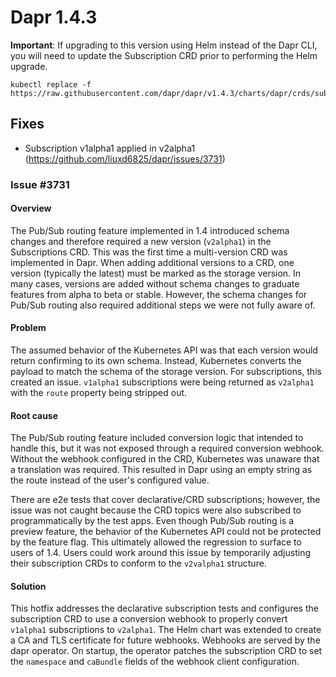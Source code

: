   
# Dapr 1.4.3

**Important**: If upgrading to this version using Helm instead of the Dapr CLI, you will need to update the Subscription CRD prior to performing the Helm upgrade.

```cli
kubectl replace -f https://raw.githubusercontent.com/dapr/dapr/v1.4.3/charts/dapr/crds/subscription.yaml
```

## Fixes

* Subscription v1alpha1 applied in v2alpha1 (https://github.com/liuxd6825/dapr/issues/3731)

### Issue #3731

#### Overview

The Pub/Sub routing feature implemented in 1.4 introduced schema changes and therefore required a new version (`v2alpha1`) in the Subscriptions CRD. This was the first time a multi-version CRD was implemented in Dapr. When adding additional versions to a CRD, one version (typically the latest) must be marked as the storage version. In many cases, versions are added without schema changes to graduate features from alpha to beta or stable. However, the schema changes for Pub/Sub routing also required additional steps we were not fully aware of.

#### Problem

The assumed behavior of the Kubernetes API was that each version would return confirming to its own schema. Instead,  Kubernetes converts the payload to match the schema of the storage version. For subscriptions, this created an issue. `v1alpha1` subscriptions were being returned as `v2alpha1` with the `route` property being stripped out.

#### Root cause

The Pub/Sub routing feature included conversion logic that intended to handle this, but it was not exposed through a required conversion webhook. Without the webhook configured in the CRD, Kubernetes was unaware that a translation was required. This resulted in Dapr using an empty string as the route instead of the user's configured value.

There are e2e tests that cover declarative/CRD subscriptions; however, the issue was not caught because the CRD topics were also subscribed to programmatically by the test apps. Even though Pub/Sub routing is a preview feature, the behavior of the Kubernetes API could not be protected by the feature flag. This ultimately allowed the regression to surface to users of 1.4. Users could work around this issue by temporarily adjusting their subscription CRDs to conform to the `v2valpha1` structure.

#### Solution

This hotfix addresses the declarative subscription tests and configures the subscription CRD to use a conversion webhook to properly convert `v1alpha1` subscriptions to `v2alpha1`. The Helm chart was extended to create a CA and TLS certificate for future webhooks. Webhooks are served by the dapr operator. On startup, the operator patches the subscription CRD to set the `namespace` and `caBundle` fields of the webhook client configuration.